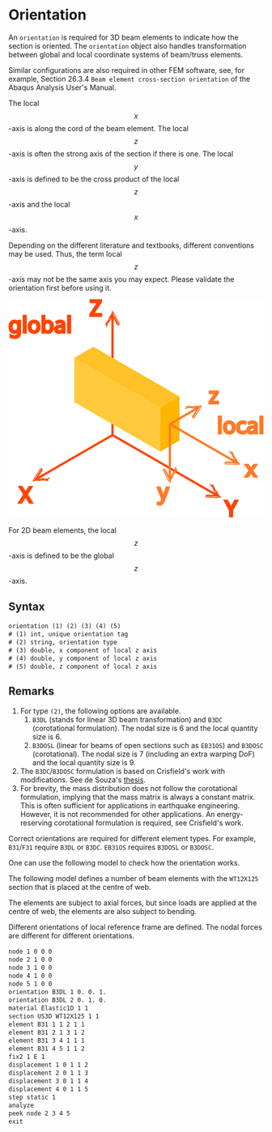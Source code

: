 # Orientation

An `orientation` is required for 3D beam elements to indicate how the section is oriented. The `orientation` object also
handles transformation between global and local coordinate systems of beam/truss elements.

Similar configurations are also required in other FEM software, see,
for example, Section 26.3.4 `Beam element cross-section orientation` of the Abaqus Analysis User's Manual.

The local $$x$$-axis is along the cord of the beam element.
The local $$z$$-axis is often the strong axis of the section if there is one.
The local $$y$$-axis is defined to be the cross product of the local $$z$$-axis and the local $$x$$-axis.

Depending on the different literature and textbooks, different conventions may be used.
Thus, the term local $$z$$-axis may not be the same axis you may expect.
Please validate the orientation first before using it.

![global and local coordinate systems](../PIC/Transform.svg)

For 2D beam elements, the local $$z$$-axis is defined to be the global $$z$$-axis.

## Syntax

```
orientation (1) (2) (3) (4) (5)
# (1) int, unique orientation tag
# (2) string, orientation type
# (3) double, x component of local z axis
# (4) double, y component of local z axis
# (5) double, z component of local z axis
```

## Remarks

1. For type `(2)`, the following options are available.
   1. `B3DL` (stands for linear 3D beam transformation) and `B3DC` (corotational formulation).
      The nodal size is 6 and the local quantity size is 6.
   2. `B3DOSL` (linear for beams of open sections such as `EB31OS`) and `B3DOSC` (corotational).
      The nodal size is 7 (including an extra warping DoF) and the local quantity size is 9.
2. The `B3DC`/`B3DOSC` formulation is based on Crisfield's work with modifications.
   See de Souza's [thesis](https://books.google.co.nz/books/about/Force_based_Finite_Element_for_Large_Dis.html?id=YZ5NAQAAMAAJ).
3. For brevity, the mass distribution does not follow the corotational formulation, implying that the mass matrix is
   always a constant matrix. This is often sufficient for applications in earthquake engineering. However, it is not
   recommended for other applications. An energy-reserving corotational formulation is required, see Crisfield's work.

Correct orientations are required for different element types.
For example, `B31`/`F31` require `B3DL` or `B3DC`. `EB31OS` requires `B3DOSL` or `B3DOSC`.

One can use the following model to check how the orientation works.

The following model defines a number of beam elements with the `WT12X125` section that is placed at the centre of web.

The elements are subject to axial forces, but since loads are applied at the centre of web, the elements are also subject to bending.

Different orientations of local reference frame are defined. The nodal forces are different for different orientations.

```text
node 1 0 0 0
node 2 1 0 0
node 3 1 0 0
node 4 1 0 0
node 5 1 0 0
orientation B3DL 1 0. 0. 1.
orientation B3DL 2 0. 1. 0.
material Elastic1D 1 1
section US3D WT12X125 1 1
element B31 1 1 2 1 1
element B31 2 1 3 1 2
element B31 3 4 1 1 1
element B31 4 5 1 1 2
fix2 1 E 1
displacement 1 0 1 1 2
displacement 2 0 1 1 3
displacement 3 0 1 1 4
displacement 4 0 1 1 5
step static 1
analyze
peek node 2 3 4 5
exit
```
